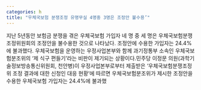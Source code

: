 ```yaml
---
categories: h
title: "우체국보험 분쟁조정 유명무실 4명중 3명은 조정안 불수용’"
---
```

지난 5년동안 보험금 분쟁을 겪은 우체국보험 가입자 네 명 중 세 명은 우체국보험분쟁조정위원회의 조정안을 불수용한 것으로 나타났다. 조정안에 수용한 가입자는 24.4%에 불과했다. 우체국보험을 운영하는 우정사업본부와 함께 과기정통부 소속인 우체국보험분조위의 ‘제 식구 편들기’라는 비판이 제기되는 상황이다.민주당 이정문 의원(과학기술정보방송통신위원회, 천안병)이 우정사업본부로부터 제출받은 ‘우체국보험분쟁조정위 조정 결과에 대한 신청인 대응 현황’에 따르면 우체국보험분조위가 제시한 조정안을 수용한 우체국보험 가입자는 24.4%에 불과했